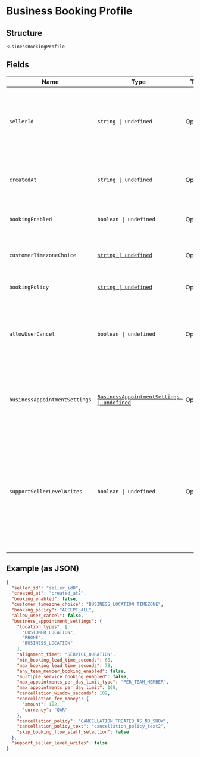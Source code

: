 
# Business Booking Profile

## Structure

`BusinessBookingProfile`

## Fields

| Name | Type | Tags | Description |
|  --- | --- | --- | --- |
| `sellerId` | `string \| undefined` | Optional | The ID of the seller, obtainable using the Merchants API.<br>**Constraints**: *Maximum Length*: `32` |
| `createdAt` | `string \| undefined` | Optional | The RFC 3339 timestamp specifying the booking's creation time. |
| `bookingEnabled` | `boolean \| undefined` | Optional | Indicates whether the seller is open for booking. |
| `customerTimezoneChoice` | [`string \| undefined`](../../doc/models/business-booking-profile-customer-timezone-choice.md) | Optional | Choices of customer-facing time zone used for bookings. |
| `bookingPolicy` | [`string \| undefined`](../../doc/models/business-booking-profile-booking-policy.md) | Optional | Policies for accepting bookings. |
| `allowUserCancel` | `boolean \| undefined` | Optional | Indicates whether customers can cancel or reschedule their own bookings (`true`) or not (`false`). |
| `businessAppointmentSettings` | [`BusinessAppointmentSettings \| undefined`](../../doc/models/business-appointment-settings.md) | Optional | The service appointment settings, including where and how the service is provided. |
| `supportSellerLevelWrites` | `boolean \| undefined` | Optional | Indicates whether the seller's subscription to Square Appointments supports creating, updating or canceling an appointment through the API (`true`) or not (`false`) using seller permission. |

## Example (as JSON)

```json
{
  "seller_id": "seller_id8",
  "created_at": "created_at2",
  "booking_enabled": false,
  "customer_timezone_choice": "BUSINESS_LOCATION_TIMEZONE",
  "booking_policy": "ACCEPT_ALL",
  "allow_user_cancel": false,
  "business_appointment_settings": {
    "location_types": [
      "CUSTOMER_LOCATION",
      "PHONE",
      "BUSINESS_LOCATION"
    ],
    "alignment_time": "SERVICE_DURATION",
    "min_booking_lead_time_seconds": 68,
    "max_booking_lead_time_seconds": 78,
    "any_team_member_booking_enabled": false,
    "multiple_service_booking_enabled": false,
    "max_appointments_per_day_limit_type": "PER_TEAM_MEMBER",
    "max_appointments_per_day_limit": 108,
    "cancellation_window_seconds": 102,
    "cancellation_fee_money": {
      "amount": 102,
      "currency": "QAR"
    },
    "cancellation_policy": "CANCELLATION_TREATED_AS_NO_SHOW",
    "cancellation_policy_text": "cancellation_policy_text2",
    "skip_booking_flow_staff_selection": false
  },
  "support_seller_level_writes": false
}
```

